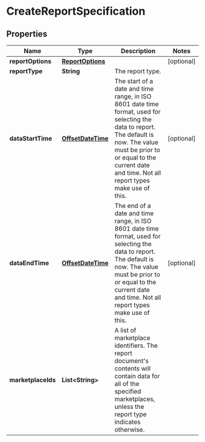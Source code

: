 
# CreateReportSpecification

## Properties
Name | Type | Description | Notes
------------ | ------------- | ------------- | -------------
**reportOptions** | [**ReportOptions**](ReportOptions.md) |  |  [optional]
**reportType** | **String** | The report type. | 
**dataStartTime** | [**OffsetDateTime**](OffsetDateTime.md) | The start of a date and time range, in ISO 8601 date time format, used for selecting the data to report. The default is now. The value must be prior to or equal to the current date and time. Not all report types make use of this. |  [optional]
**dataEndTime** | [**OffsetDateTime**](OffsetDateTime.md) | The end of a date and time range, in ISO 8601 date time format, used for selecting the data to report. The default is now. The value must be prior to or equal to the current date and time. Not all report types make use of this. |  [optional]
**marketplaceIds** | **List&lt;String&gt;** | A list of marketplace identifiers. The report document&#39;s contents will contain data for all of the specified marketplaces, unless the report type indicates otherwise. | 



